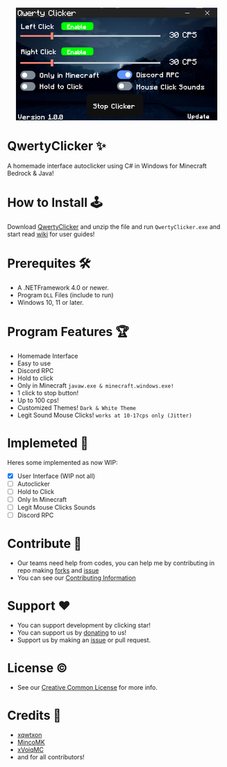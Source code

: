<p align=center><img src="assets/program-gui-preview.png"></p>

# QwertyClicker ✨
A homemade interface autoclicker using C# in Windows for Minecraft Bedrock & Java!

# How to Install 🕹
Download [QwertyClicker](https://github.com/xqwtxon/QwertyClicker/download/releases/latest/QwertyClicker.zip) and unzip the file and run `QwertyClicker.exe` and start read [wiki](/WIKI.md) for user guides!

# Prerequites 🛠
- A .NETFramework 4.0 or newer.
- Program `DLL` Files (include to run)
- Windows 10, 11 or later.

# Program Features 🏆
- Homemade Interface
- Easy to use
- Discord RPC
- Hold to click
- Only in Minecraft `javaw.exe & minecraft.windows.exe!`
- 1 click to stop button!
- Up to 100 cps!
- Customized Themes! `Dark & White Theme`
- Legit Sound Mouse Clicks! `works at 10-17cps only (Jitter)`

# Implemeted 🎯
Heres some implemented as now WIP:
- [x] User Interface (WIP not all) 
- [ ] Autoclicker
- [ ] Hold to Click
- [ ]  Only In Minecraft
- [ ] Legit Mouse Clicks Sounds
- [ ] Discord RPC

# Contribute 🤝
- Our teams need help from codes, you can help me by contributing in repo making [forks](https://github.com/xqwtxon/QwertyClicker/fork) and [issue](https://github.com/xqwtxon/QwertyClicker/issue/)
- You can see our [Contributing Information](/CONTRIBUTING.md)

# Support ❤
- You can support development by clicking star!
- You can support us by [donating](https://github.com/xqwtxon/xqwtxon/blob/main/DONATE.md) to us!
- Support us by making an [issue](https://github.com/xqwtxon/QwertyClicker/issue/) or pull request.

# License ©
- See our [Creative Common License](/LICENSE) for more info.

# Credits 💝
- [xqwtxon](https://github.com/xqwtxon)
- [MincoMK](https://github.com/MincoMK)
- [xVoiqMC](https://github.com/xVoiqMC)
- and for all contributors!